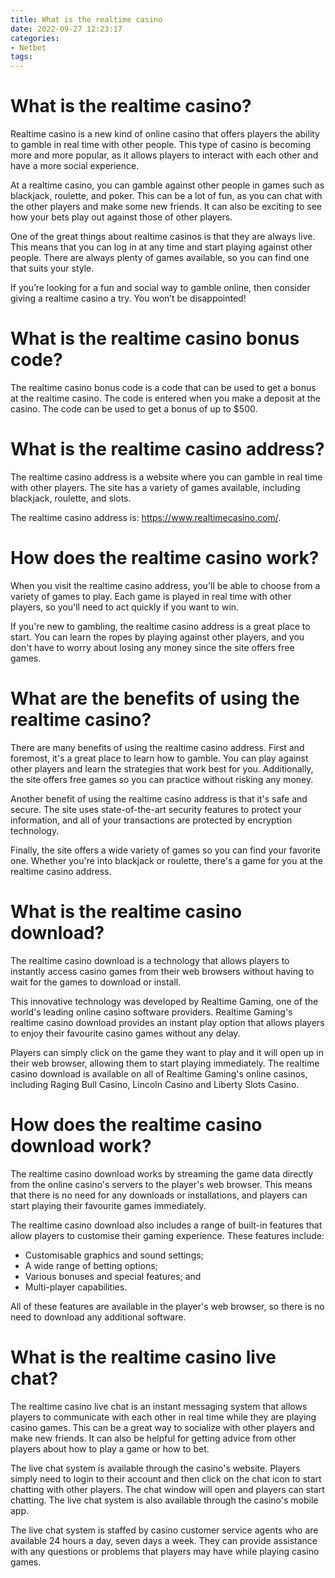 ```yaml
---
title: What is the realtime casino
date: 2022-09-27 12:23:17
categories:
- Netbet
tags:
---
```



#  What is the realtime casino?

Realtime casino is a new kind of online casino that offers players the ability to gamble in real time with other people. This type of casino is becoming more and more popular, as it allows players to interact with each other and have a more social experience.

At a realtime casino, you can gamble against other people in games such as blackjack, roulette, and poker. This can be a lot of fun, as you can chat with the other players and make some new friends. It can also be exciting to see how your bets play out against those of other players.

One of the great things about realtime casinos is that they are always live. This means that you can log in at any time and start playing against other people. There are always plenty of games available, so you can find one that suits your style.

If you’re looking for a fun and social way to gamble online, then consider giving a realtime casino a try. You won’t be disappointed!

#  What is the realtime casino bonus code?

The realtime casino bonus code is a code that can be used to get a bonus at the realtime casino. The code is entered when you make a deposit at the casino. The code can be used to get a bonus of up to $500.

#  What is the realtime casino address?

The realtime casino address is a website where you can gamble in real time with other players. The site has a variety of games available, including blackjack, roulette, and slots.

The realtime casino address is: https://www.realtimecasino.com/.

# How does the realtime casino work?

When you visit the realtime casino address, you'll be able to choose from a variety of games to play. Each game is played in real time with other players, so you'll need to act quickly if you want to win.

If you're new to gambling, the realtime casino address is a great place to start. You can learn the ropes by playing against other players, and you don't have to worry about losing any money since the site offers free games.

# What are the benefits of using the realtime casino?

There are many benefits of using the realtime casino address. First and foremost, it's a great place to learn how to gamble. You can play against other players and learn the strategies that work best for you. Additionally, the site offers free games so you can practice without risking any money.

Another benefit of using the realtime casino address is that it's safe and secure. The site uses state-of-the-art security features to protect your information, and all of your transactions are protected by encryption technology.

Finally, the site offers a wide variety of games so you can find your favorite one. Whether you're into blackjack or roulette, there's a game for you at the realtime casino address.

#  What is the realtime casino download?

The realtime casino download is a technology that allows players to instantly access casino games from their web browsers without having to wait for the games to download or install.

This innovative technology was developed by Realtime Gaming, one of the world's leading online casino software providers. Realtime Gaming's realtime casino download provides an instant play option that allows players to enjoy their favourite casino games without any delay.

Players can simply click on the game they want to play and it will open up in their web browser, allowing them to start playing immediately. The realtime casino download is available on all of Realtime Gaming's online casinos, including Raging Bull Casino, Lincoln Casino and Liberty Slots Casino.

# How does the realtime casino download work?

The realtime casino download works by streaming the game data directly from the online casino's servers to the player's web browser. This means that there is no need for any downloads or installations, and players can start playing their favourite games immediately.

The realtime casino download also includes a range of built-in features that allow players to customise their gaming experience. These features include:

- Customisable graphics and sound settings;
- A wide range of betting options;
- Various bonuses and special features; and
- Multi-player capabilities.

All of these features are available in the player's web browser, so there is no need to download any additional software.

#  What is the realtime casino live chat?

The realtime casino live chat is an instant messaging system that allows players to communicate with each other in real time while they are playing casino games. This can be a great way to socialize with other players and make new friends. It can also be helpful for getting advice from other players about how to play a game or how to bet.

The live chat system is available through the casino's website. Players simply need to login to their account and then click on the chat icon to start chatting with other players. The chat window will open and players can start chatting. The live chat system is also available through the casino's mobile app.

The live chat system is staffed by casino customer service agents who are available 24 hours a day, seven days a week. They can provide assistance with any questions or problems that players may have while playing casino games.